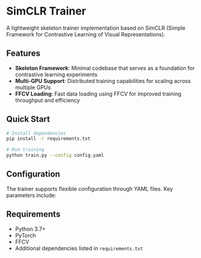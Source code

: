 # SimCLR  Trainer

A lightweight skeleton trainer implementation based on SimCLR (Simple Framework for Contrastive Learning of Visual Representations).

## Features

- **Skeleton Framework**: Minimal codebase that serves as a foundation for contrastive learning experiments
- **Multi-GPU Support**: Distributed training capabilities for scaling across multiple GPUs
- **FFCV Loading**: Fast data loading using FFCV for improved training throughput and efficiency

## Quick Start

```bash
# Install dependencies
pip install -r requirements.txt

# Run training
python train.py --config config.yaml
```

## Configuration

The trainer supports flexible configuration through YAML files. Key parameters include:

## Requirements

- Python 3.7+
- PyTorch
- FFCV
- Additional dependencies listed in `requirements.txt`